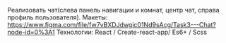 Реализовать чат(слева панель навигации и комнат, центр чат, справа профиль пользователя). 
Макеты: https://www.figma.com/file/fw7vBXDJdwgic01Nd9sAcg/Task3---Chat?node-id=0%3A1
Технологии:
React / Create-react-app/ Es6+ / Scss
